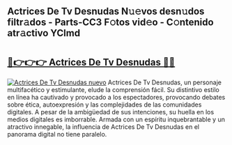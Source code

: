 ## Actrices De Tv Desnudas N𝚞𝚎vos desn𝚞dos filtr𝚊dos - Parts-CC3 F𝚘tos vid𝚎o - C𝚘ntenido atr𝚊ctivo YClmd

# <h2><a href="http://mbdqpfx.tromn.icu/?c=Actrices+De+Tv+Desnudas">🔗👉👉👉 Actrices De Tv Desnudas 🔗🔗</a></h2>

[![Actrices De Tv Desnudas nuevo](https://i.imgur.com/pEAQMta.gif)](http://mbdqpfx.tromn.icu/?c=Actrices+De+Tv+Desnudas)
Actrices De Tv Desnudas, un personaje multifacético y estimulante, elude la comprensión fácil. Su distintivo estilo en línea ha cautivado y provocado a los espectadores, provocando debates sobre ética, autoexpresión y las complejidades de las comunidades digitales. A pesar de la ambigüedad de sus intenciones, su huella en los medios digitales es imborrable. Armada con un espíritu inquebrantable y un atractivo innegable, la influencia de Actrices De Tv Desnudas en el panorama digital no tiene paralelo.

